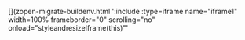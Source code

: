 <!-- Generated by /cicd/docupdate.sh -->
[](zopen-migrate-buildenv.html ':include :type=iframe name="iframe1" width=100% frameborder="0" scrolling="no" onload="styleandresizeIframe(this)"'
